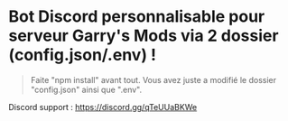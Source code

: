 # Bot Discord personnalisable pour serveur Garry's Mods via 2 dossier (config.json/.env) !

> Faite "npm install" avant tout.
> Vous avez juste a modifié le dossier "config.json" ainsi que ".env".

Discord support : https://discord.gg/qTeUUaBKWe

